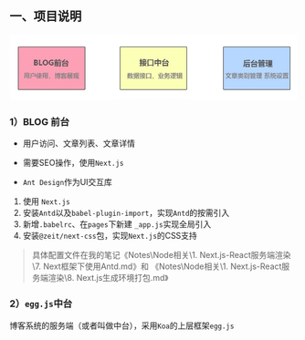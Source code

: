 ## 一、项目说明

![Bolg的三个结构](res/blog_demo01.jpg)

### 1）BLOG 前台

- 用户访问、文章列表、文章详情

- 需要SEO操作，使用`Next.js`
- `Ant Design`作为UI交互库

1. 使用 `Next.js` 
2. 安装`Antd`以及`babel-plugin-import`，实现`Antd`的按需引入
3.  新增`.babelrc`、在`pages`下新建 `_app.js`实现全局引入
4.  安装`@zeit/next-css`包，实现`Next.js`的CSS支持

> 具体配置文件在我的笔记《Notes\Node相关\1. Next.js-React服务端渲染\7. Next框架下使用Antd.md》和 《Notes\Node相关\1. Next.js-React服务端渲染\8. Next.js生成环境打包.md》

### 2）`egg.js`中台

博客系统的服务端（或者叫做中台），采用`Koa`的上层框架`egg.js`